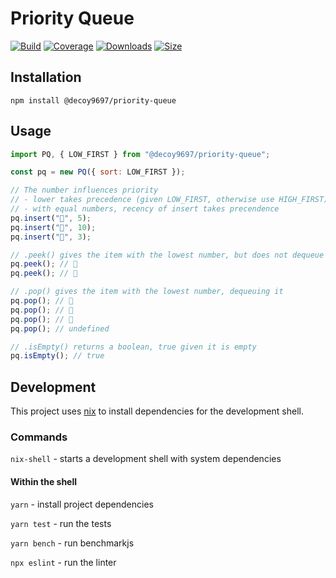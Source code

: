 # Priority Queue

[![Build][build-badge]][build]
[![Coverage][coverage-badge]][coverage]
[![Downloads][downloads-badge]][downloads]
[![Size][size-badge]][size]

## Installation

```
npm install @decoy9697/priority-queue
```

## Usage

```js
import PQ, { LOW_FIRST } from "@decoy9697/priority-queue";

const pq = new PQ({ sort: LOW_FIRST });

// The number influences priority
// - lower takes precedence (given LOW_FIRST, otherwise use HIGH_FIRST)
// - with equal numbers, recency of insert takes precendence
pq.insert("🌵", 5);
pq.insert("🌿", 10);
pq.insert("🌴", 3);

// .peek() gives the item with the lowest number, but does not dequeue it
pq.peek(); // 🌴
pq.peek(); // 🌴

// .pop() gives the item with the lowest number, dequeuing it
pq.pop(); // 🌴
pq.pop(); // 🌵
pq.pop(); // 🌿
pq.pop(); // undefined

// .isEmpty() returns a boolean, true given it is empty
pq.isEmpty(); // true
```

## Development

This project uses [nix](https://nixos.org/) to install dependencies for the development shell.

### Commands

`nix-shell` - starts a development shell with system dependencies

#### Within the shell

`yarn` - install project dependencies

`yarn test` - run the tests

`yarn bench` - run benchmarkjs

`npx eslint` - run the linter

<!-- Definitions -->

[build-badge]: https://github.com/craigdallimore/priority-queue/workflows/main/badge.svg
[build]: https://github.com/craigdallimore/priority-queue/actions
[coverage-badge]: https://img.shields.io/codecov/c/github/craigdallimore/priority-queue.svg
[coverage]: https://codecov.io/github/craigdallimore/priority-queue
[downloads-badge]: https://img.shields.io/npm/dm/@decoy9697/priority-queue.svg
[downloads]: https://www.npmjs.com/package/@decoy9697/priority-queue
[size-badge]: https://img.shields.io/bundlephobia/minzip/@decoy9697/priority-queue.svg
[size]: https://bundlephobia.com/result?p=@decoy9697/priority-queue
